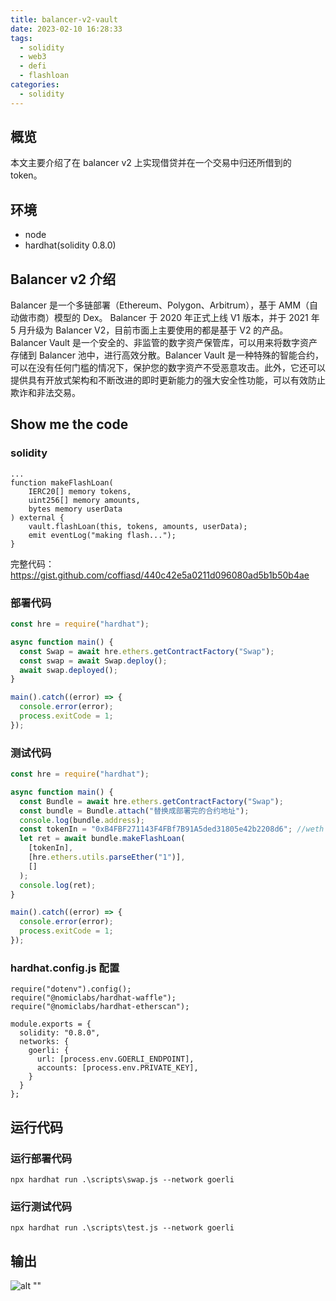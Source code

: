 ```yaml
---
title: balancer-v2-vault
date: 2023-02-10 16:28:33
tags:
  - solidity
  - web3
  - defi
  - flashloan
categories:
  - solidity
---
```


## 概览

本文主要介绍了在 balancer v2 上实现借贷并在一个交易中归还所借到的 token。

## 环境

- node
- hardhat(solidity 0.8.0)

## Balancer v2 介绍

Balancer 是一个多链部署（Ethereum、Polygon、Arbitrum），基于 AMM（自动做市商）模型的 Dex。
Balancer 于 2020 年正式上线 V1 版本，并于 2021 年 5 月升级为 Balancer V2，目前市面上主要使用的都是基于 V2 的产品。
Balancer Vault 是一个安全的、非监管的数字资产保管库，可以用来将数字资产存储到 Balancer 池中，进行高效分散。Balancer Vault 是一种特殊的智能合约，可以在没有任何门槛的情况下，保护您的数字资产不受恶意攻击。此外，它还可以提供具有开放式架构和不断改进的即时更新能力的强大安全性功能，可以有效防止欺诈和非法交易。

## Show me the code

### solidity

```solidity
...
function makeFlashLoan(
    IERC20[] memory tokens,
    uint256[] memory amounts,
    bytes memory userData
) external {
    vault.flashLoan(this, tokens, amounts, userData);
    emit eventLog("making flash...");
}
```

完整代码：
<https://gist.github.com/coffiasd/440c42e5a0211d096080ad5b1b50b4ae>

### 部署代码

```javascript
const hre = require("hardhat");

async function main() {
  const Swap = await hre.ethers.getContractFactory("Swap");
  const swap = await Swap.deploy();
  await swap.deployed();
}

main().catch((error) => {
  console.error(error);
  process.exitCode = 1;
});
```

### 测试代码

```javascript
const hre = require("hardhat");

async function main() {
  const Bundle = await hre.ethers.getContractFactory("Swap");
  const bundle = Bundle.attach("替换成部署完的合约地址");
  console.log(bundle.address);
  const tokenIn = "0xB4FBF271143F4FBf7B91A5ded31805e42b2208d6"; //weth
  let ret = await bundle.makeFlashLoan(
    [tokenIn],
    [hre.ethers.utils.parseEther("1")],
    []
  );
  console.log(ret);
}

main().catch((error) => {
  console.error(error);
  process.exitCode = 1;
});
```

### hardhat.config.js 配置

```shell
require("dotenv").config();
require("@nomiclabs/hardhat-waffle");
require("@nomiclabs/hardhat-etherscan");

module.exports = {
  solidity: "0.8.0",
  networks: {
    goerli: {
      url: [process.env.GOERLI_ENDPOINT],
      accounts: [process.env.PRIVATE_KEY],
    }
  }
};
```

## 运行代码

### 运行部署代码

```shell
npx hardhat run .\scripts\swap.js --network goerli
```

### 运行测试代码

```shell
npx hardhat run .\scripts\test.js --network goerli
```

## 输出

![alt ""](/images/balancer.png)
